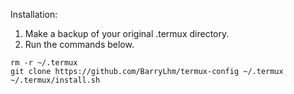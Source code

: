 Installation:

1. Make a backup of your original .termux directory.
2. Run the commands below.
```
rm -r ~/.termux 
git clone https://github.com/BarryLhm/termux-config ~/.termux
~/.termux/install.sh
```
